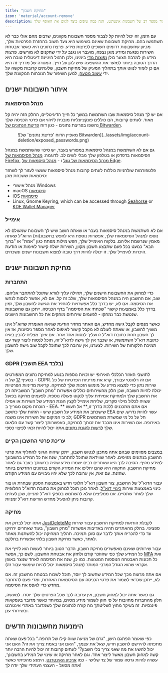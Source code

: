 ```yaml
---
title: "מחיקת חשבון"
icon: 'material/account-remove'
description: קל לצבור מספר רב של חשבונות אינטרנט, הנה כמה טיפים כיצד לגזום את האוסף שלך.
---
```


עם הזמן, זה יכול להיות קל לצבור מספר חשבונות מקוונים, שרבים מהם אולי כבר לא תשתמשו בהם. מחיקת חשבונות שאינם בשימוש היא צעד חשוב בהחזרת הפרטיות שלך, מכיוון שחשבונות רדומים חשופים לפרצות מידע. פרצת נתונים היא כאשר אבטחת השירות נפגעת ומידע מוגן נצפה, מועבר או נגנב על ידי שחקנים לא מורשים. פרצות מידע הן למרבה הצער כולן [נפוצות מדי](https://haveibeenpwned.com/PwnedWebsites) בימינו, ולכן תרגול היגיינה דיגיטלית טובה היא הדרך הטובה ביותר למזער את ההשפעה שיש להן על חייך. המטרה של מדריך זה היא אם כן לעזור לנווט אותך בתהליך המעיק של מחיקת חשבון, שלעתים קרובות מקשה על ידי [עיצוב מטעה](https://www.deceptive.design/), למען השיפור של הנוכחות המקוונת שלך.

## איתור חשבונות ישנים

### מנהל הסיסמאות

אם יש לך מנהל סיסמאות שבו השתמשת במשך כל חייך הדיגיטליים, החלק הזה יהיה קל מאוד. לעתים קרובות, הם כוללים פונקציונליות מובנית לזיהוי אם פרטי הכניסה שלך נחשפו בפריצת נתונים - כגון דוח [פריצת הנתונים של Bitwarden](https://bitwarden.com/blog/have-you-been-pwned/).

<figure markdown>
  ![מאפיין הדוח 'פריצת נתונים' של Bitwarden](../assets/img/account-deletion/exposed_passwords.png)
</figure>

גם אם לא השתמשת במנהל סיסמאות במפורש בעבר, יש סיכוי שהשתמשת במנהל הסיסמאות בדפדפן או בטלפון שלך מבלי לשים לב. לדוגמה: [מנהל הסיסמאות של Firefox](https://support.mozilla.org/kb/password-manager-remember-delete-edit-logins), [מנהל הסיסמאות של גוגל](https://passwords.google.com/intro) ו - [מנהל סיסמאות של Edge](https://support.microsoft.com/en-us/microsoft-edge/save-or-forget-passwords-in-microsoft-edge-b4beecb0-f2a8-1ca0-f26f-9ec247a3f336).

פלטפורמות שולחניות כוללות לעתים קרובות מנהל סיסמאות שעשוי לעזור לך לשחזר סיסמאות ששכחת מהן:

- מנהל אישורי Windows
- macOS [סיסמאות](https://support.apple.com/en-us/HT211145)
- iOS [סיסמאות](https://support.apple.com/en-us/HT211146)
- Linux, Gnome Keyring, which can be accessed through [Seahorse](https://wiki.gnome.org/Apps/Seahorse) or [KDE Wallet Manager](https://userbase.kde.org/KDE_Wallet_Manager)

### אימייל

אם לא השתמשת במנהל סיסמאות בעבר או שאתה חושב שיש לך חשבונות שמעולם לא נוספו למנהל הסיסמאות שלך, אפשרות נוספת היא לחפש בחשבונ(ות) הדוא"ל שאתה מאמין שנרשמת אליהם. בלקוח האימייל שלך, חפש מילות מפתח כגון "אמת" או "ברוך הבא" כמעט בכל פעם שתבצע חשבון מקוון, השירות ישלח קישור לאימות או הודעת היכרות לאימייל שלך. זו יכולה להיות דרך טובה למצוא חשבונות ישנים ונשכחים.

## מחיקת חשבונות ישנים

### התחברות

כדי למחוק את החשבונות הישנים שלך, תחילה עליך לוודא שתוכל להתחבר אליהם. שוב, אם החשבון היה במנהל הסיסמאות שלך, שלב זה קל. אם לא, אפשר לנסות לנחש את הסיסמה. אם לא, יש בדרך כלל אפשרויות להחזיר את הגישה לחשבון שלך, זמין בדרך כלל באמצעות קישור "שכחתי את הסיסמה" בדף הכניסה. ייתכן גם שחשבונות שנטשת כבר נמחקו - לפעמים שירותים מוחקים את כל החשבונות הישנים.

כאשר מנסים לקבל גישה מחדש, אם האתר מחזיר הודעת שגיאה האומרת שדוא"ל אינו משויך לחשבון, או שאתה לעולם לא מקבל קישור לאיפוס לאחר מספר ניסיונות, אז אין לך חשבון תחת כתובת דוא"ל זו ועליך לנסות אחד אחר. אם אינך מצליח להבין באיזו כתובת דוא"ל השתמשת, או שכבר אין לך גישה לדוא"ל זה, תוכל לנסות ליצור קשר עם תמיכת הלקוחות של השירות. לצערנו, אין ערובה לכך שתוכל לקבל שוב גישה לחשבון שלך.

### GDPR (תושבי EEA בלבד)

לתושבי האזור הכלכלי האירופי יש זכויות נוספות בנוגע למחיקת נתונים המפורטים בסעיף [17](https://www.gdpr.org/regulation/article-17.html) של ה - GDPR. אם זה רלוונטי עבורך, קרא את מדיניות הפרטיות של כל שירות נתון כדי למצוא מידע על מימוש הזכות שלך למחיקה. קריאת מדיניות הפרטיות יכולה להיות חשובה, שכן חלק מהשירותים כוללים אפשרות "מחק חשבון" המשביתה רק את החשבון שלך ולמחיקת אמיתית עליך לנקוט פעולה נוספת. לפעמים מחיקה בפועל עשויה לכלול מילוי סקרים, שליחת אימייל לקצין הגנת המידע של השירות או אפילו הוכחת מקום מגוריך ב - EEA. אם אתם מתכננים ללכת בדרך זו,** אל תעשו ** שישכתב את המידע על חשבון שיש - הזהות שלך כתושב EEA עשוי להיות נדרש. שים לב כי המיקום של השירות אינו משנה; GDPR חל על כל מי שמשרת משתמשים באירופה. אם השירות אינו מכבד את זכותך למחיקה, באפשרותך ליצור קשר עם הלאום שלך [לרשות להגנת נתונים ](https://ec.europa.eu/info/law/law-topic/data-protection/reform/rights-citizens/redress/what-should-i-do-if-i-think-my-personal-data-protection-rights-havent-been-respected_en) אתה יכול להיות זכאי לפיצוי כספי.

### עריכת פרטי החשבון הקיים

במצבים מסוימים שבהם אתה מתכנן לנטוש חשבון, ייתכן שיהיה הגיוני להחליף את פרטי החשבון בנתונים מזויפים. לאחר שווידאת שתוכל להתחבר, שנה את כל המידע בחשבונך למידע מזויף. הסיבה לכך היא שאתרים רבים ישמרו מידע שהיה ברשותך בעבר גם לאחר מחיקת החשבון. התקווה היא שהם יחליפו את המידע הקודם בנתונים החדשים ביותר שהזנת. עם זאת, אין ערובה לכך שלא יהיו גיבויים עם המידע הקודם.

עבור הדוא"ל של החשבון, צור חשבון דוא"ל חלופי חדש באמצעות הספק שבחרת או צור כינוי באמצעות שירות [כינויי דוא"ל](../email.md#email-aliasing-services). לאחר מכן תוכל למחוק את כתובת הדוא"ל החלופית שלך לאחר שתסיים. אנו ממליצים שלא להשתמש בספקי דוא"ל זמניים, שכן לעתים קרובות ניתן להפעיל מחדש הודעות דוא"ל זמניות.

### מחיקה

אתה יכול לבדוק את [JustDeleteMe](https://justdeleteme.xyz) לקבלת הוראות למחיקת החשבון עבור שירות ספציפי. בחלק מהאתרים תהיה באדיבות אפשרות "מחק חשבון", בעוד שאחרים ירחיקו עד כדי להכריח אותך לדבר עם סוכן תמיכה. תהליך המחיקה יכול להשתנות מאתר לאתר, כאשר מחיקת חשבון בלתי אפשרית בחלקם.

עבור שירותים שאינם מאפשרים מחיקת חשבון, הדבר הטוב ביותר לעשות הוא לזייף את כל המידע שלך כפי שהוזכר קודם ולחזק את אבטחת החשבון. לשם כך, אפשר [MFA](multi-factor-authentication.md) ואת כל תכונות האבטחה הנוספות המוצעות. כמו כן, שנה את הסיסמה לאחד שנוצר באופן אקראי שהוא הגודל המרבי המותר (מנהל סיסמאות [](../passwords.md) יכול להיות שימושי עבור זה).

אם אתה מרוצה מכך שכל המידע שחשוב לך יוסר, תוכל לשכוח בבטחה מחשבון זה. אם לא, ייתכן שכדאי לשמור את פרטי הכניסה עם הסיסמאות האחרות, ומדי פעם להתחבר מחדש כדי לאפס את הסיסמה.

גם כאשר אתה יכול למחוק חשבון, אין ערובה לכך שכל הפרטים שלך יוסרו. למעשה, חלק מהחברות מחויבות על פי חוק לשמור מידע מסוים, במיוחד כאשר מדובר בעסקאות פיננסיות. זה בעיקר מחוץ לשליטתך מה קורה לנתונים שלך כשמדובר באתרי אינטרנט ובשירותי ענן.

## הימנעות מחשבונות חדשים

כפי שאומר הפתגם הישן, "גרם של מניעה שווה קילו של תרופה." בכל פעם שאתה מתפתה להירשם לחשבון חדש, שאל את עצמך, "האם אני באמת צריך את זה? האם אני יכול להשיג את מה שאני צריך בלי חשבון?" לעתים קרובות זה יכול להיות הרבה יותר קשה למחוק חשבון מאשר ליצור אחד. וגם לאחר מחיקה או שינוי של המידע בחשבונך, עשויה להיות גרסה שמור של צד שלישי - כמו [ארכיון האינטרנט](https://archive.org/). הימנע מהפיתוי כאשר אתה מסוגל - העצמי העתידי שלך יודה לך!
